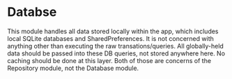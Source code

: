 # Databse

This module handles all data stored locally within the app, which includes local SQLite databases and SharedPreferences.
It is not concerned with anything other than executing the raw transations/queries. All globally-held data should be 
passed into these DB queries, not stored anywhere here. No caching should be done at this layer. Both of those are 
concerns of the Repository module, not the Database module.
